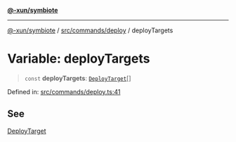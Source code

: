 [**@-xun/symbiote**](../../../../README.md)

***

[@-xun/symbiote](../../../../README.md) / [src/commands/deploy](../README.md) / deployTargets

# Variable: deployTargets

> `const` **deployTargets**: [`DeployTarget`](../enumerations/DeployTarget.md)[]

Defined in: [src/commands/deploy.ts:41](https://github.com/Xunnamius/symbiote/blob/ff6ce22d3a3433c07460af5758ce7920a1d9aa5a/src/commands/deploy.ts#L41)

## See

[DeployTarget](../enumerations/DeployTarget.md)
